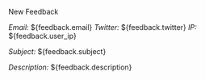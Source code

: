 New Feedback

_Email:_ ${feedback.email} _Twitter:_ ${feedback.twitter} _IP:_ ${feedback.user_ip}

_Subject:_
${feedback.subject}

_Description:_
${feedback.description}
